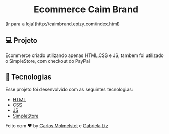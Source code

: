 <h1 align="center">
    Ecommerce Caim Brand
</h1>
<hp align="center">
    [Ir para a loja](http://caimbrand.epizy.com/index.html)
</hp>


## 💻 Projeto

Ecommerce criado utilizando apenas HTML,CSS e JS, tambem foi utilizado o SimpleStore, com checkout do PayPal

## 🚀 Tecnologias

Esse projeto foi desenvolvido com as seguintes tecnologias:

- [HTML]()
- [CSS]()
- [JS]()
- [SimpleStore]()


Feito com ♥ by  [Carlos Molmelstet](https://github.com/carlosmolmelstet) e [Gabriela Liz](https://github.com/gabiliz)
